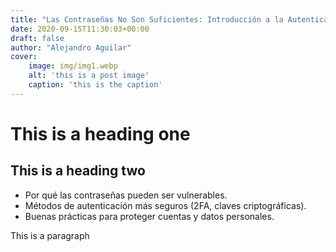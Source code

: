 ```yaml
---
title: "Las Contraseñas No Son Suficientes: Introducción a la Autenticación y Criptografía"
date: 2020-09-15T11:30:03+00:00
draft: false
author: "Alejandro Aguilar"
cover: 
    image: img/img1.webp
    alt: 'this is a post image'
    caption: 'this is the caption'
---
```


# This is a heading one
## This is a heading two


- Por qué las contraseñas pueden ser vulnerables.
- Métodos de autenticación más seguros (2FA, claves criptográficas).
- Buenas prácticas para proteger cuentas y datos personales.

This is a paragraph